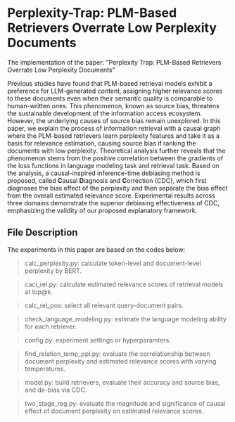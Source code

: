 # Perplexity-Trap: PLM-Based Retrievers Overrate Low Perplexity Documents

The implementation of the paper: "Perplexity Trap: PLM-Based Retrievers Overrate Low Perplexity Documents"

Previous studies have found that PLM-based retrieval models exhibit a preference for LLM-generated content, assigning higher relevance scores to these documents even when their semantic quality is comparable to human-written ones. This phenomenon, known as source bias, threatens the sustainable development of the information access ecosystem. However, the underlying causes of source bias remain unexplored. In this paper, we explain the process of information retrieval with a causal graph where the PLM-based retrievers learn perplexity features and take it as a basis for relevance estimation, causing source bias if ranking the documents with low perplexity. Theoretical analysis further reveals that the phenomenon stems from the positive correlation between the gradients of the loss functions in language modeling task and retrieval task. Based on the analysis, a causal-inspired inference-time debiasing method is proposed, called **C**ausal **D**iagnosis and **C**orrection (CDC), which first diagnoses the bias effect of the perplexity and then separate the bias effect from the overall estimated relevance score. Experimental results across three domains demonstrate the superior debiasing effectiveness of CDC, emphasizing the validity of our proposed explanatory framework.

## File Description
The experiments in this paper are based on the codes below: 

> calc_perplexity.py: calculate token-level and document-level perplexity by BERT.

> cacl_rel.py: calculate estimated relevance scores of retrieval models at top@k.

> calc_rel_pos: select all relevant query-document pairs.

> check_language_modeling.py: estimate the language modeling ability for each retriever.

> config.py: experiment settings or hyperparamters.

> find_relation_temp_ppl.py:  evaluate the correlationship between document perplexity and estimated relevance scores with varying temperatures.

> model.py: build retrievers, evaluate their accuracy and source bias, and de-bias via CDC.

> two_stage_reg.py: evaluate the magnitude and significance of causal effect of document perplexity on estimated relevance scores.
